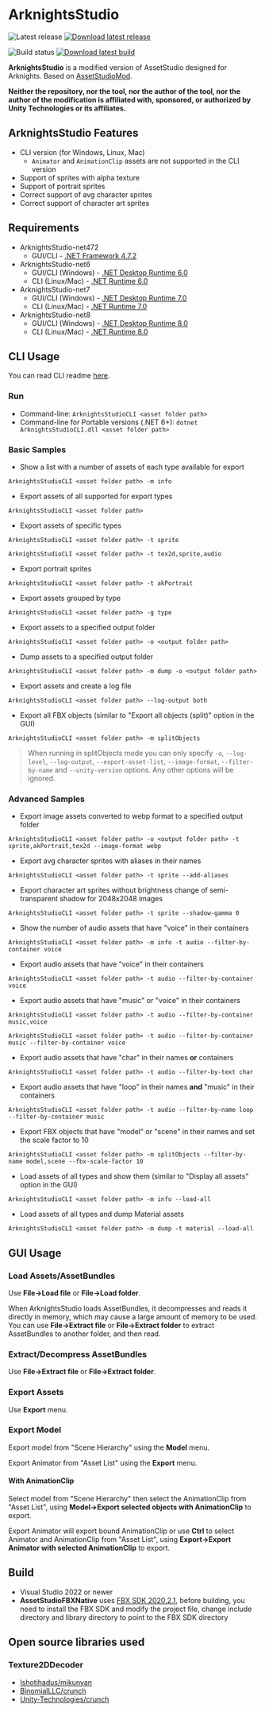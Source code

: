# ArknightsStudio

![Latest release](https://img.shields.io/github/v/release/aelurum/AssetStudio?filter=ak*&label=Latest%20release) [![Download latest release](https://img.shields.io/github/v/release/aelurum/AssetStudio?filter=ak*&label=Download&labelColor=blue)](https://github.com/aelurum/AssetStudio/tags)

![Build status](https://ci.appveyor.com/api/projects/status/857ucvvp0cykv1ni?svg=true) [![Download latest build](https://img.shields.io/badge/Download_latest_build-brightgreen)](https://ci.appveyor.com/project/aelurum/arknightsstudio/build/artifacts)

**ArknightsStudio** is a modified version of AssetStudio designed for Arknights. Based on [AssetStudioMod](https://github.com/aelurum/AssetStudio).

**Neither the repository, nor the tool, nor the author of the tool, nor the author of the modification is affiliated with, sponsored, or authorized by Unity Technologies or its affiliates.**

## ArknightsStudio Features

- CLI version (for Windows, Linux, Mac)
   - `Animator` and `AnimationClip` assets are not supported in the CLI version
- Support of sprites with alpha texture
- Support of portrait sprites
- Correct support of avg character sprites
- Correct support of character art sprites

## Requirements

- ArknightsStudio-net472
   - GUI/CLI - [.NET Framework 4.7.2](https://dotnet.microsoft.com/download/dotnet-framework/net472)
- ArknightsStudio-net6
   - GUI/CLI (Windows) - [.NET Desktop Runtime 6.0](https://dotnet.microsoft.com/download/dotnet/6.0)
   - CLI (Linux/Mac) - [.NET Runtime 6.0](https://dotnet.microsoft.com/download/dotnet/6.0)
- ArknightsStudio-net7
   - GUI/CLI (Windows) - [.NET Desktop Runtime 7.0](https://dotnet.microsoft.com/download/dotnet/7.0)
   - CLI (Linux/Mac) - [.NET Runtime 7.0](https://dotnet.microsoft.com/download/dotnet/7.0)
- ArknightsStudio-net8
   - GUI/CLI (Windows) - [.NET Desktop Runtime 8.0](https://dotnet.microsoft.com/download/dotnet/8.0)
   - CLI (Linux/Mac) - [.NET Runtime 8.0](https://dotnet.microsoft.com/download/dotnet/8.0)

## CLI Usage

You can read CLI readme [here](https://github.com/aelurum/AssetStudio/blob/ArknightsStudio/AssetStudioCLI/ReadMe.md).

### Run

- Command-line: `ArknightsStudioCLI <asset folder path>`
- Command-line for Portable versions (.NET 6+): `dotnet ArknightsStudioCLI.dll <asset folder path>`

### Basic Samples

- Show a list with a number of assets of each type available for export
```
ArknightsStudioCLI <asset folder path> -m info
```
- Export assets of all supported for export types
```
ArknightsStudioCLI <asset folder path>
```
- Export assets of specific types
```
ArknightsStudioCLI <asset folder path> -t sprite
```
```
ArknightsStudioCLI <asset folder path> -t tex2d,sprite,audio
```
- Export portrait sprites
```
ArknightsStudioCLI <asset folder path> -t akPortrait
```
- Export assets grouped by type
```
ArknightsStudioCLI <asset folder path> -g type
```
- Export assets to a specified output folder
```
ArknightsStudioCLI <asset folder path> -o <output folder path>
```
- Dump assets to a specified output folder
```
ArknightsStudioCLI <asset folder path> -m dump -o <output folder path>
```
- Export assets and create a log file
```
ArknightsStudioCLI <asset folder path> --log-output both
```
- Export all FBX objects (similar to "Export all objects (split)" option in the GUI)
```
ArknightsStudioCLI <asset folder path> -m splitObjects
```
> When running in splitObjects mode you can only specify `-o`, `--log-level`, `--log-output`, `--export-asset-list`, `--image-format`, `--filter-by-name` and `--unity-version` options.
Any other options will be ignored.

### Advanced Samples
- Export image assets converted to webp format to a specified output folder
```
ArknightsStudioCLI <asset folder path> -o <output folder path> -t sprite,akPortrait,tex2d --image-format webp
```
- Export avg character sprites with aliases in their names
```
ArknightsStudioCLI <asset folder path> -t sprite --add-aliases
```
- Export character art sprites without brightness change of semi-transparent shadow for 2048x2048 images
```
ArknightsStudioCLI <asset folder path> -t sprite --shadow-gamma 0
```
- Show the number of audio assets that have "voice" in their containers
```
ArknightsStudioCLI <asset folder path> -m info -t audio --filter-by-container voice
```
- Export audio assets that have "voice" in their containers
```
ArknightsStudioCLI <asset folder path> -t audio --filter-by-container voice
```
- Export audio assets that have "music" or "voice" in their containers
```
ArknightsStudioCLI <asset folder path> -t audio --filter-by-container music,voice
```
```
ArknightsStudioCLI <asset folder path> -t audio --filter-by-container music --filter-by-container voice
```
- Export audio assets that have "char" in their names **or** containers
```
ArknightsStudioCLI <asset folder path> -t audio --filter-by-text char
```
- Export audio assets that have "loop" in their names **and** "music" in their containers
```
ArknightsStudioCLI <asset folder path> -t audio --filter-by-name loop --filter-by-container music
```
- Export FBX objects that have "model" or "scene" in their names and set the scale factor to 10
```
ArknightsStudioCLI <asset folder path> -m splitObjects --filter-by-name model,scene --fbx-scale-factor 10
```
- Load assets of all types and show them (similar to "Display all assets" option in the GUI)
```
ArknightsStudioCLI <asset folder path> -m info --load-all
```
- Load assets of all types and dump Material assets
```
ArknightsStudioCLI <asset folder path> -m dump -t material --load-all
```

## GUI Usage

### Load Assets/AssetBundles

Use **File->Load file** or **File->Load folder**.

When ArknightsStudio loads AssetBundles, it decompresses and reads it directly in memory, which may cause a large amount of memory to be used. You can use **File->Extract file** or **File->Extract folder** to extract AssetBundles to another folder, and then read.

### Extract/Decompress AssetBundles

Use **File->Extract file** or **File->Extract folder**.

### Export Assets

Use **Export** menu.

### Export Model

Export model from "Scene Hierarchy" using the **Model** menu.

Export Animator from "Asset List" using the **Export** menu.

#### With AnimationClip

Select model from "Scene Hierarchy" then select the AnimationClip from "Asset List", using **Model->Export selected objects with AnimationClip** to export.

Export Animator will export bound AnimationClip or use **Ctrl** to select Animator and AnimationClip from "Asset List", using **Export->Export Animator with selected AnimationClip** to export.

## Build

* Visual Studio 2022 or newer
* **AssetStudioFBXNative** uses [FBX SDK 2020.2.1](https://www.autodesk.com/developer-network/platform-technologies/fbx-sdk-2020-2-1), before building, you need to install the FBX SDK and modify the project file, change include directory and library directory to point to the FBX SDK directory

## Open source libraries used

### Texture2DDecoder
* [Ishotihadus/mikunyan](https://github.com/Ishotihadus/mikunyan)
* [BinomialLLC/crunch](https://github.com/BinomialLLC/crunch)
* [Unity-Technologies/crunch](https://github.com/Unity-Technologies/crunch/tree/unity)
